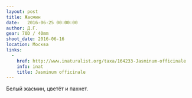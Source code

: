 ```yaml
---
layout: post
title: Жасмин
date:   2016-06-25 00:00:00
author: Д.Г.
gear: 70D / 40mm
shoot_date: 2016-06-16
location: Москва
links:
  -
    href: http://www.inaturalist.org/taxa/164233-Jasminum-officinale
    info: inat
    title: Jasminum officinale
---
```

Белый жасмин, цветёт и пахнет.
